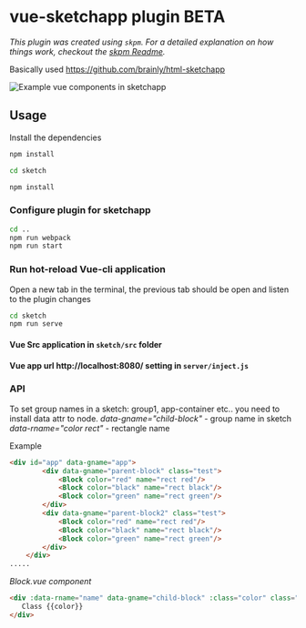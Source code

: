 # vue-sketchapp plugin BETA

_This plugin was created using `skpm`. For a detailed explanation on how things work, checkout the [skpm Readme](https://github.com/skpm/skpm/blob/master/README.md)._

Basically used https://github.com/brainly/html-sketchapp

![Example vue components in sketchapp](http://dl3.joxi.net/drive/2019/02/20/0009/0709/651973/73/e8d95a82dd.jpg)
## Usage

Install the dependencies

```bash
npm install

cd sketch

npm install
```

### Configure plugin for sketchapp

```bash
cd ..
npm run webpack
npm run start
```

### Run hot-reload Vue-cli application
Open a new tab in the terminal, the previous tab should be open and listen to the plugin changes

```bash
cd sketch
npm run serve
```


#### Vue Src application in `sketch/src` folder

#### Vue app url http://localhost:8080/ setting in `server/inject.js`


### API
To set group names in a sketch: group1, app-container etc..  you need to install data attr to node.
*data-gname="child-block"* - group name in sketch
*data-rname="color rect"* - rectangle name

Example
```html
<div id="app" data-gname="app">
        <div data-gname="parent-block" class="test">
            <Block color="red" name="rect red"/>
            <Block color="black" name="rect black"/>
            <Block color="green" name="rect green"/>
        </div>
        <div data-gname="parent-block2" class="test">
            <Block color="red" name="rect red"/>
            <Block color="black" name="rect black"/>
            <Block color="green" name="rect green"/>
        </div>
    </div>
.....
```

*Block.vue component*
```html
<div :data-rname="name" data-gname="child-block" :class="color" class="block">
   Class {{color}}
</div>
```
